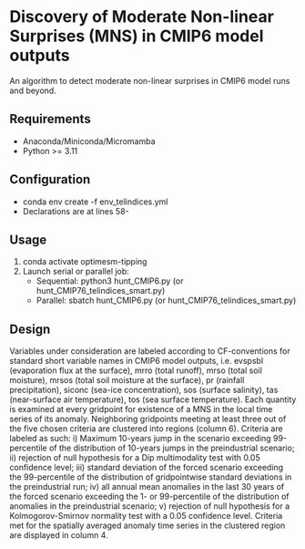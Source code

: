 # Discovery of Moderate Non-linear Surprises (MNS) in CMIP6 model outputs

An algorithm to detect moderate non-linear surprises in CMIP6 model runs and beyond.

## Requirements
- Anaconda/Miniconda/Micromamba
- Python >= 3.11

## Configuration
- conda env create -f env_telindices.yml
- Declarations are at lines 58-

## Usage
1. conda activate optimesm-tipping
2. Launch serial or parallel job:
   - Sequential: python3 hunt_CMIP6.py (or hunt_CMIP76_telindices_smart.py)
   - Parallel: sbatch hunt_CMIP6.py (or hunt_CMIP76_telindices_smart.py)

## Design
Variables under consideration are labeled according to CF-conventions for standard short variable names in CMIP6 model outputs, i.e.
evspsbl (evaporation flux at the surface), mrro (total runoff), mrso (total soil moisture), mrsos (total soil
moisture at the surface), pr (rainfall precipitation), siconc (sea-ice concentration), sos (surface salinity),
tas (near-surface air temperature), tos (sea surface temperature). Each quantity is examined at every
gridpoint for existence of a MNS in the local time series of its anomaly. Neighboring gridpoints meeting
at least three out of the five chosen criteria are clustered into regions (column 6). Criteria are labeled as
such: i) Maximum 10-years jump in the scenario exceeding 99-percentile of the distribution of 10-years
jumps in the preindustrial scenario; ii) rejection of null hypothesis for a Dip multimodality test with
0.05 confidence level; iii) standard deviation of the forced scenario exceeding the 99-percentile of the
distribution of gridpointwise standard deviations in the preindustrial run; iv) all annual mean anomalies
in the last 30 years of the forced scenario exceeding the 1- or 99-percentile of the distribution of anomalies
in the preindustrial scenario; v) rejection of null hypothesis for a Kolmogorov-Smirnov normality test with
a 0.05 confidence level. Criteria met for the spatially averaged anomaly time series in the clustered region
are displayed in column 4.

